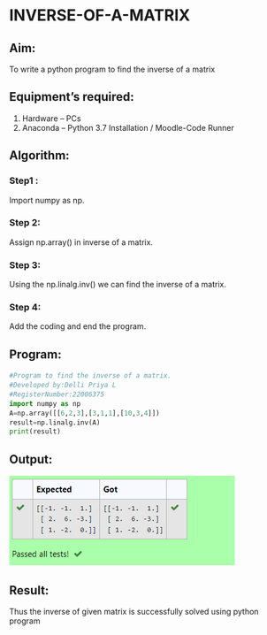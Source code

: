 # INVERSE-OF-A-MATRIX
## Aim:
To write a python program to find the inverse of a matrix
## Equipment’s required:
1. 	Hardware – PCs
2. 	Anaconda – Python 3.7 Installation / Moodle-Code Runner
## Algorithm:
### Step1 : 
Import numpy as np.


### Step 2: 
Assign np.array() in inverse of a matrix.


### Step 3:
Using the np.linalg.inv() we can find the inverse of a matrix.


### Step 4: 
Add the coding and end the program.



## Program:
```python
#Program to find the inverse of a matrix.
#Developed by:Delli Priya L
#RegisterNumber:22006375
import numpy as np
A=np.array([[6,2,3],[3,1,1],[10,3,4]])
result=np.linalg.inv(A)
print(result)
```
## Output:
![output](i.png)
## Result:
Thus the inverse of given matrix is successfully solved using python program

